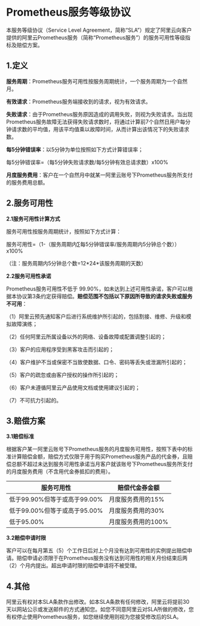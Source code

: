 # Prometheus服务等级协议

本服务等级协议（Service Level Agreement，简称“SLA”）规定了阿里云向客户提供的阿里云Prometheus服务（简称“Prometheus服务”）的服务可用性等级指标及赔偿方案。

## 1.定义

**服务周期**：Prometheus服务可用性按服务周期统计，一个服务周期为一个自然月。

**有效请求**：Prometheus服务端接收到的请求，视为有效请求。

**失败请求**：由于Prometheus服务原因造成的调用失败，则视为失败请求。当出现Prometheus服务故障无法获得失败请求数时，将通过计算前7个自然日用户每分钟请求数的平均值，用该平均值乘以故障时间，从而计算出该情况下的失败请求数。

**每5分钟错误率**：以5分钟为单位按照如下方式计算错误率；

每5分钟错误率=（每5分钟失败请求数/每5分钟有效总请求数）x100%

**月度服务费用**：客户在一个自然月中就某一阿里云账号下Prometheus服务所支付的服务费用总额。

## 2.服务可用性

**2.1服务可用性计算方式**

服务可用性按服务周期统计，按照如下方式计算：

服务可用性=（1-（服务周期内∑每5分钟错误率/服务周期内5分钟总个数））x100%

（注：服务周期内5分钟总个数=12\*24\*该服务周期的天数）

**2.2服务可用性承诺**

Prometheus服务可用性不低于 99.90%，如未达到上述可用性承诺，客户可以根据本协议第3条约定获得赔偿。**赔偿范围不包括以下原因所导致的请求失败或服务不可用**：

（1）阿里云预先通知客户后进行系统维护所引起的，包括割接、维修、升级和模拟故障演练；

（2）任何阿里云所属设备以外的网络、设备故障或配置调整引起的；

（3）客户的应用程序受到黑客攻击而引起的；

（4）客户维护不当或保密不当致使数据、口令、密码等丢失或泄漏所引起的；

（5）客户的疏忽或由客户授权的操作所引起的；

（6）客户未遵循阿里云产品使用文档或使用建议引起的；

（7）不可抗力引起的。

## 3.赔偿方案

**3.1赔偿标准**

根据客户某一阿里云账号下Prometheus服务的月度服务可用性，按照下表中的标准计算赔偿金额，赔偿方式仅限于用于购买Prometheus服务产品的代金券，且赔偿总额不超过未达到服务可用性承诺当月客户就该账号下Prometheus服务所支付的月度服务费用（不含用代金券抵扣的费用）。

|服务可用性|赔偿代金券金额|
|-----|-------|
|低于99.90%但等于或高于99.00%|月度服务费用的15%|
|低于99.00%但等于或高于95.00%|月度服务费用的30%|
|低于95.00%|月度服务费用的100%|

**3.2赔偿申请时限**

客户可以在每月第五（5）个工作日后对上个月没有达到可用性的实例提出赔偿申请。赔偿申请必须限于在Prometheus服务没有达到可用性的相关月份结束后两（2）个月内提出。超出申请时限的赔偿申请将不被受理。

## 4.其他

阿里云有权对本SLA条款作出修改。如本SLA条款有任何修改，阿里云将提前30天以网站公示或发送邮件的方式通知您。如您不同意阿里云对SLA所做的修改，您有权停止使用Prometheus服务，如您继续使用则视为您接受修改后的SLA。

